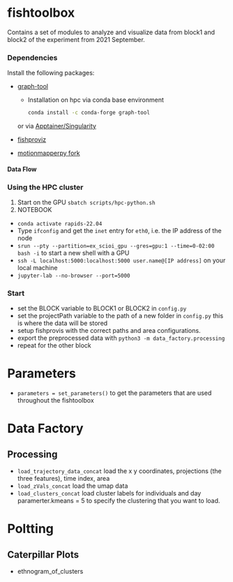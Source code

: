 # fishtoolbox

Contains a set of modules to analyze and visualize data from block1 and block2 of the experiment from 2021 September. 

### Dependencies
Install the following packages:
- [graph-tool](https://graph-tool.skewed.de/static/doc/index.html)
    * Installation on hpc via conda base environment
        ```bash
        conda install -c conda-forge graph-tool
        ```
    or via [Apptainer/Singularity](https://git.skewed.de/count0/graph-tool/-/wikis/installation-instructions#installing-using-apptainersingularity-useful-for-hpc-systems)
- [fishproviz](https://github.com/lukastaerk/Fish-Tracking-Visualization)

- [motionmapperpy fork](https://github.com/lukastaerk/motionmapperpy)

#### Data Flow

### Using the HPC cluster
1. Start on the GPU
`sbatch scripts/hpc-python.sh`
2. NOTEBOOK
- `conda activate rapids-22.04`
- Type `ifconfig` and get the `inet` entry for `eth0`, i.e. the IP address of the node
- `srun --pty --partition=ex_scioi_gpu --gres=gpu:1 --time=0-02:00 bash -i` to start a new shell with a GPU
- `ssh -L localhost:5000:localhost:5000 user.name@[IP address]` on your local machine
- `jupyter-lab --no-browser --port=5000`

### Start
- set the BLOCK variable to BLOCK1 or BLOCK2 in `config.py`
- set the projectPath variable to the path of a new folder in `config.py` this is where the data will be stored
- setup fishprovis with the correct paths and area configurations. 
- export the preprocessed data with `python3 -m data_factory.processing` 
- repeat for the other block

# Parameters 
- `parameters = set_parameters()` to get the parameters that are used throughout the fishtoolbox 

# Data Factory 
## Processing 
- `load_trajectory_data_concat` load the x y coordinates, projections (the three features), time index, area
- `load_zVals_concat` load the umap data
- `load_clusters_concat` load cluster labels for individuals and day 
    paramerter.kmeans = 5 to specify the clustering that you want to load. 

# Poltting 
## Caterpillar Plots
- ethnogram_of_clusters


